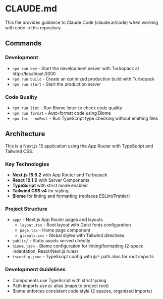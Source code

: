 # CLAUDE.md

This file provides guidance to Claude Code (claude.ai/code) when working with code in this repository.

## Commands

### Development
- `npm run dev` - Start the development server with Turbopack at http://localhost:3000
- `npm run build` - Create an optimized production build with Turbopack
- `npm run start` - Start the production server

### Code Quality
- `npm run lint` - Run Biome linter to check code quality
- `npm run format` - Auto-format code using Biome
- `npx tsc --noEmit` - Run TypeScript type checking without emitting files

## Architecture

This is a Next.js 15 application using the App Router with TypeScript and Tailwind CSS.

### Key Technologies
- **Next.js 15.5.2** with App Router and Turbopack
- **React 19.1.0** with Server Components
- **TypeScript** with strict mode enabled
- **Tailwind CSS v4** for styling
- **Biome** for linting and formatting (replaces ESLint/Prettier)

### Project Structure
- `app/` - Next.js App Router pages and layouts
  - `layout.tsx` - Root layout with Geist fonts configuration
  - `page.tsx` - Home page component
  - `globals.css` - Global styles with Tailwind directives
- `public/` - Static assets served directly
- `biome.json` - Biome configuration for linting/formatting (2-space indentation, React/Next.js rules)
- `tsconfig.json` - TypeScript config with `@/*` path alias for root imports

### Development Guidelines
- Components use TypeScript with strict typing
- Path imports use `@/` alias (maps to project root)
- Biome enforces consistent code style (2 spaces, organized imports)